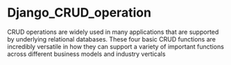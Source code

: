 # Django_CRUD_operation
CRUD operations are widely used in many applications that are supported by underlying relational databases. These four basic CRUD functions are incredibly versatile in how they can support a variety of important functions across different business models and industry verticals
